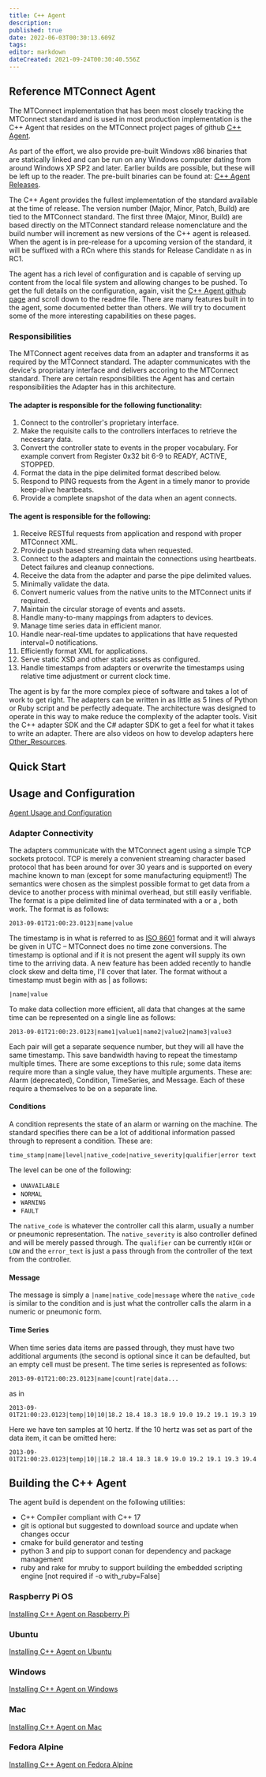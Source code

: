 ```yaml
---
title: C++ Agent
description: 
published: true
date: 2022-06-03T00:30:13.609Z
tags: 
editor: markdown
dateCreated: 2021-09-24T00:30:40.556Z
---
```


## Reference MTConnect Agent

The MTConnect implementation that has been most closely tracking the MTConnect standard and is used in most production implementation is the C++ Agent that resides on the MTConnect project pages of github [C++ Agent](http://github.com/mtconnect/cppagent). 

As part of the effort, we also provide pre-built Windows x86 binaries that are statically linked and can be run on any Windows computer dating from around Windows XP SP2 and later. Earlier builds are possible, but these will be left up to the reader. The pre-built binaries can be found at: [C++ Agent
Releases](http://github.com/mtconnect/cppagent/releases).

The C++ Agent provides the fullest implementation of the standard available at the time of release. The version number (Major, Minor, Patch, Build) are tied to the MTConnect standard. The first three (Major, Minor, Build) are based directly on the MTConnect standard release nomenclature and the build number will increment as new versions of the C++ agent is released. When the agent is in pre-release for a upcoming version of the standard, it will be suffixed with a RCn where this stands for Release Candidate n as in RC1.

The agent has a rich level of configuration and is capable of serving up content from the local file system and allowing changes to be pushed. To get the full details on the configuration, again, visit the [C++ Agent github page](http://github.com/mtconnect/cppagent) and scroll down to the readme file. There are many features built in to the agent, some documented better than others. We will try to document some of the more interesting capabilities on these pages.

### Responsibilities

The MTConnect agent receives data from an adapter and transforms it as required by the MTConnect standard. The adapter communicates with the device's propriatary interface and delivers accoring to the MTConnect standard. There are certain responsibilities the Agent has and certain responsibilities the Adapter has in this architecture. 

#### The adapter is responsible for the following functionality:

1.  Connect to the controller's proprietary interface.
2.  Make the requisite calls to the controllers interfaces to retrieve the necessary data.
3.  Convert the controller state to events in the proper vocabulary. For example convert from Register 0x32 bit 6-9 to READY, ACTIVE, STOPPED.
4.  Format the data in the pipe delimited format described below.
5.  Respond to PING requests from the Agent in a timely manor to provide keep-alive heartbeats.
6.  Provide a complete snapshot of the data when an agent connects.

#### The agent is responsible for the following:

1.  Receive RESTful requests from application and respond with proper MTConnect XML.
2.  Provide push based streaming data when requested.
3.  Connect to the adapters and maintain the connections using heartbeats. Detect failures and cleanup connections.
4.  Receive the data from the adapter and parse the pipe delimited values.
5.  Minimally validate the data.
6.  Convert numeric values from the native units to the MTConnect units if required.
7.  Maintain the circular storage of events and assets.
8.  Handle many-to-many mappings from adapters to devices.
9.  Manage time series data in efficient manor.
10. Handle near-real-time updates to applications that have requested interval=0 notifications.
11. Efficiently format XML for applications.
12. Serve static XSD and other static assets as configured.
13. Handle timestamps from adapters or overwrite the timestamps using relative time adjustment or current clock time.

The agent is by far the more complex piece of software and takes a lot of work to get right. The adapters can be written in as little as 5 lines of Python or Ruby script and be perfectly adequate. The architecture was designed to operate in this way to make reduce the complexity of the adapter tools. Visit the C++ adapter SDK and the C\# adapter SDK to get a feel for what it takes to write an adapter. There are also videos on how to develop adapters here [Other_Resources](/Other_Resources "wikilink").

## Quick Start



## Usage and Configuration

[Agent Usage and Configuration](/Agent-Usage-and-Configuration "wikilink")

### Adapter Connectivity

The adapters communicate with the MTConnect agent using a simple TCP sockets protocol. TCP is merely a convenient streaming character based protocol that has been around for over 30 years and is supported on every machine known to man (except for some manufacturing equipment\!) The semantics were chosen as the simplest possible format to get data from a device to another process with minimal overhead, but still easily verifiable. The format is a pipe delimited line of data terminated with a <LF> or a <CR><LF>, both work. The format is as follows:

```
2013-09-01T21:00:23.0123|name|value
```

The timestamp is in what is referred to as [ISO 8601](http://en.wikipedia.org/wiki/ISO_8601) format and it will always be given in UTC – MTConnect does no time zone conversions. The timestamp is optional and if it is not present the agent will supply its own time to the arriving data. A new feature has been added recently to handle clock skew and delta time, I'll cover that later. The format without a timestamp must begin with as | as follows:

```
|name|value
```

To make data collection more efficient, all data that changes at the same time can be represented on a single line as follows: 

```
2013-09-01T21:00:23.0123|name1|value1|name2|value2|name3|value3
```

Each pair will get a separate sequence number, but they will all have the same timestamp. This save bandwidth having to repeat the timestamp multiple times. There are some exceptions to this rule; some data items require more than a single value, they have multiple arguments. These are: Alarm (deprecated), Condition, TimeSeries, and Message. Each of these require a themselves to be on a separate line.

#### Conditions

A condition represents the state of an alarm or warning on the machine. The standard specifies there can be a lot of additional information passed through to represent a condition. These are:

```
time_stamp|name|level|native_code|native_severity|qualifier|error text
```

The level can be one of the following:

  - `UNAVAILABLE`
  - `NORMAL`
  - `WARNING`
  - `FAULT`

The `native_code` is whatever the controller call this alarm, usually a number or pneumonic representation. The `native_severity` is also controller defined and will be merely passed through. The `qualifier` can be currently `HIGH` or `LOW` and the `error_text` is just a pass through from the controller of the text from the controller.

#### Message

The message is simply a `|name|native_code|message` where the `native_code` is similar to the condition and is just what the controller calls the alarm in a numeric or pneumonic form.

#### Time Series

When time series data items are passed through, they must have two additional arguments (the second is optional since it can be defaulted, but an empty cell must be present. The time series is represented as follows:

```
2013-09-01T21:00:23.0123|name|count|rate|data...
```

as in

```
2013-09-01T21:00:23.0123|temp|10|10|18.2 18.4 18.3 18.9 19.0 19.2 19.1 19.3 19.4 19.7
```

Here we have ten samples at 10 hertz. If the 10 hertz was set as part of the data item, it can be omitted here:

```
2013-09-01T21:00:23.0123|temp|10||18.2 18.4 18.3 18.9 19.0 19.2 19.1 19.3 19.4 19.7
```

## Building the C++ Agent
  
The agent build is dependent on the following utilities:

- C++ Compiler compliant with C++ 17
- git is optional but suggested to download source and update when changes occur
- cmake for build generator and testing
- python 3 and pip to support conan for dependency and package management
- ruby and rake for mruby to support building the embedded scripting engine [not required if -o with_ruby=False]

  
### Raspberry Pi OS

[Installing C++ Agent on Raspberry Pi](/Installing_C++_Agent_on_Raspberry_Pi "wikilink")

### Ubuntu

[Installing C++ Agent on Ubuntu](/Installing_C++_Agent_on_Ubuntu "wikilink")

### Windows

[Installing C++ Agent on Windows](/Installing_C++_Agent_on_Windows "wikilink")
  
### Mac

[Installing C++ Agent on Mac](/Installing_C++_Agent_on_Mac "wikilink")
  
### Fedora Alpine

[Installing C++ Agent on Fedora Alpine](/Installing_C++_Agent_on_Fedora "wikilink")

